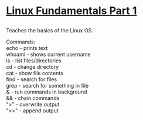<h1>
  
  [Linux Fundamentals Part 1](https://tryhackme.com/room/linuxfundamentalspart1)
</h1>

Teaches the basics of the Linux OS.

Commands: <br>
echo - prints text <br>
whoami - shows current username <br>
ls - list files/directories <br>
cd - change directory <br>
cat - show file contents <br>
find - search for files <br>
grep - search for something in file <br>
& - run commands in background <br>
&& - chain commands <br>
">" - overwrite output <br>
">>" - append output
